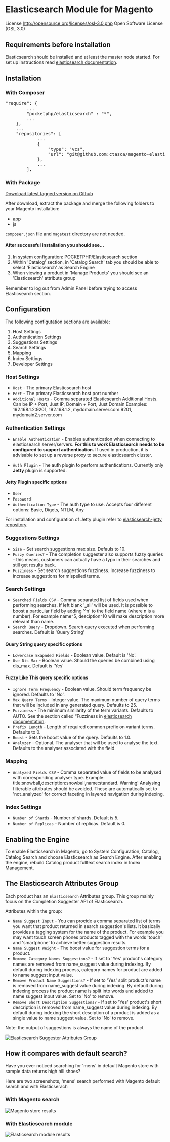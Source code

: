 # Elasticsearch Module for Magento
License http://opensource.org/licenses/osl-3.0.php  Open Software License (OSL 3.0)

## Requirements before installation

Elasticsearch should be installed and at least the master node started.
For set up instructions read [elasticsearch documentation](http://www.elasticsearch.org/guide/en/elasticsearch/reference/current/setup.html).

## Installation

### With Composer
<pre>
"require": {
        ...
        "pocketphp/elasticsearch" : "*",
        ...
    },
    ...
    "repositories": [
            ...
            {
                "type": "vcs",
                "url": "git@github.com:ctasca/magento-elasticsearch-module.git"
            },
            ...
        ],
</pre>

### With Package

[Download latest tagged version on Github](https://github.com/ctasca/magento-elasticsearch-module/releases/)

After download, extract the package and merge the following folders to your Magento installation:

* app
* js

`composer.json` file and `magetest` directory are not needed.

#### After successful installation you should see...

1. In system configuration: POCKETPHP/Elasticsearch section
2. Within 'Catalog' section, in 'Catalog Search' tab you should be able to select 'Elasticsearch' as Search Engine
3. When viewing a product in 'Manage Products' you should see an 'Elasticsearch' attribute group

Remember to log out from Admin Panel before trying to access Elasticsearch section.

## Configuration

The following configutation sections are available:

1. Host Settings
2. Authentication Settings
3. Suggestions Settings
4. Search Settings
5. Mapping
6. Index Settings
7. Developer Settings

### Host Settings

* `Host` - The primary Elasticsearch host
* `Port` - The primary Elasticsearch host port number
* `Additional Hosts` - Comma separated Elasticsearch Additional Hosts. Can be IP + Port, Just IP, Domain + Port, Just Domain
  Examples: 192.168.1.2:9201, 192.168.1.2, mydomain.server.com:9201, mydomain2.server.com

### Authentication Settings

* `Enable Authentication` - Enables authentication when connecting to elasticsearch server/servers.
   **For this to work Elasticsearch needs to be configured to support authentication.**
   If used in production, it is advisable to set up a reverse proxy to secure elasticsearch cluster.

* `Auth Plugin` - The auth plugin to perform authentications. Currently only **Jetty** plugin is supported.

#### Jetty Plugin specific options

* `User`
* `Password`
* `Authentication Type` - The auth type to use. Accepts four different options: Basic, Digets, NTLM, Any

For installation and configuration of Jetty plugin refer to [elasticsearch-jetty repository](https://github.com/sonian/elasticsearch-jetty)

### Suggestions Settings

* `Size` - Set search suggestions max size. Defauls to 10.
* `Fuzzy Queries?` - The completion suggester also supports fuzzy queries - this means, customers can actually have a
   typo in their searches and still get results back.
* `Fuzziness` - Set search suggestions fuzziness. Increase fuzziness to increase suggestions for mispelled terms.

### Search Settings

* `Searched Fields CSV` - Comma separated list of fields used when performing searches. If left blank '_all' will be used.
   It is possible to boost a particular field by adding '^n' to the field name (where n is a number).
   For example name^5, desciption^10 will make description more relevant than name.
* `Search Query` - Dropdown. Search query executed when performing searches. Default is 'Query String'

#### Query String query specific options

* `Lowercase Exapnded Fields` - Boolean value. Default is 'No'.
* `Use Dis Max` - Boolean value. Should the queries be combined using dis_max. Default is 'Yes'

#### Fuzzy Like This query specific options

* `Ignore Term Frequency` - Boolean value. Should term frequency be ignored. Defaults to 'No'.
* `Max Query Terms` - Integer value. The maximum number of query terms that will be included in any generated query. Defaults to 25.
* `Fuzziness` - The minimum similarity of the term variants. Defaults to AUTO. See the section called “Fuzziness in [elasticsearch documentation](http://www.elasticsearch.org/guide/en/elasticsearch/reference/current/common-options.html#fuzziness).
* `Prefix Length` - Length of required common prefix on variant terms. Defaults to 0.
* `Boost` - Sets the boost value of the query. Defaults to 1.0.
* `Analyzer` - Optional. The analyser that will be used to analyse the text. Defaults to the analyser associated with the field.

### Mapping

* `Analyzed Fields CSV` - Comma separated value of fields to be analysed with corresponding analyser type. Example:
   title:snowball,description:snowball,name:standard.
   Warning! Analysing filterable attributes should be avoided. These are automatically set to 'not_analyzed' for correct faceting in layered navigation during indexing.

### Index Settings
* `Number of Shards` -  Number of shards. Default is 5.
* `Number of Replicas` - Number of replicas. Default is 0.

## Enabling the Engine

To enable Elasticsearch in Magento, go to System Configuration, Catalog, Catalog Search and choose Elasticsearch as Search Engine.
After enabling the engine, rebuild Catalog product fulltext search index in Index Management.

## The Elasticsearch Attributes Group

Each product has an `Elasticsearch` Attributes group. This group mainly focus on the Completion Suggester API of Elasticsearch.

Attributes within the group:

* `Name Suggest Input` - You can procide a comma separated list of terms you want that product returned in search suggestion's lists.
   It basically provides a tagging system for the name of the product. For example you may want touch screen phones products tagged with the words 'touch' and 'smartphone'
   to achieve better suggestion results.
* `Name Suggest Weight` - The boost value for suggestion terms for a product.
* `Remove Category Names Suggestions?` - If set to 'Yes' product's category names are removed from name_suggest value during indexing.
   By default during indexing process, category names for product are added to name suggest input value.
* `Remove Product Name Suggestions?` - If set to 'Yes' split product's name is removed from name_suggest value during indexing.
   By default during indexing process the product name is split into words and added to name suggest input value. Set to 'No' to remove.
* `Remove Short Description Suggestions?` - If set to 'Yes' product's short description is removed from name_suggest value during indexing.
   By default during indexing the short desciption of a product is added as a single value to name suggest value. Set to 'No' to remove.


Note: the output of suggestions is always the name of the product

![Elasticsearch Suggester Attributes Group](https://dl.dropboxusercontent.com/u/81104563/ed86f232ec8de6f908fa48046bfc9be9-1.png)

## How it compares with default search?

Have you ever noticed searching for 'mens' in default Magento store with sample data returns high hill shoes?

Here are two screenshots, 'mens' search performed with Magento default search and with Elasticserach

### With Magento search

![Magento store results](https://dl.dropboxusercontent.com/u/81104563/Search%20results%20for%20%20%20mens%20%20%20%20Magento%20Commerce%20Demo%20Store.png)

### With Elasticsearch module

![Elasticsearch module results](https://dl.dropboxusercontent.com/u/81104563/Search%20results%20for%20mens%20.png)